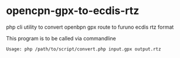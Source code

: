 # opencpn-gpx-to-ecdis-rtz
php cli utility to convert openbpn gpx route to furuno ecdis rtz format

This program is to be called via commandline

```Usage: php /path/to/script/convert.php input.gpx output.rtz```
